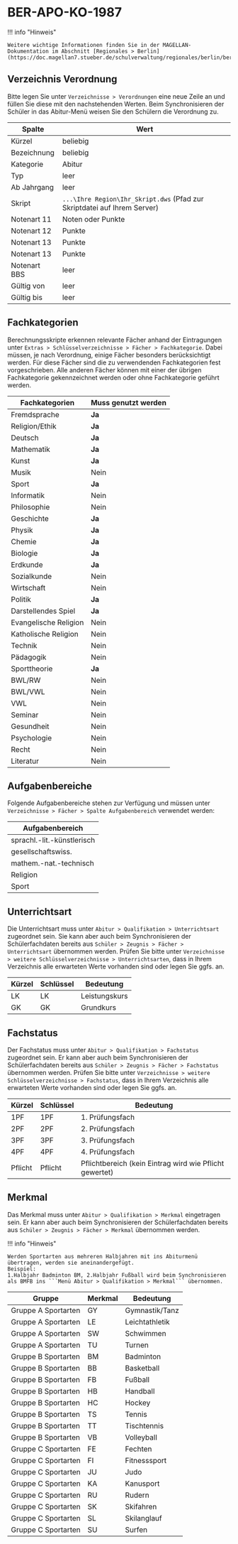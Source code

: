 # BER-APO-KO-1987

!!! info "Hinweis"

    Weitere wichtige Informationen finden Sie in der MAGELLAN-Dokumentation im Abschnitt [Regionales > Berlin](https://doc.magellan7.stueber.de/schulverwaltung/regionales/berlin/berlin/)!

## Verzeichnis Verordnung

Bitte legen Sie unter ```Verzeichnisse > Verordnungen``` eine neue Zeile an und füllen Sie diese mit den nachstehenden Werten. Beim Synchronisieren der Schüler in das Abitur-Menü weisen Sie den Schülern die Verordnung zu.

|Spalte|Wert|
|--|--|
|Kürzel|beliebig|
|Bezeichnung|beliebig|
|Kategorie|Abitur|
|Typ|leer|
|Ab Jahrgang|leer|
|Skript|```...\Ihre Region\Ihr_Skript.dws``` (Pfad zur Skriptdatei auf Ihrem Server)|
|Notenart 11|Noten oder Punkte|
|Notenart 12|Punkte|
|Notenart 13|Punkte|
|Notenart 13|Punkte|
|Notenart BBS|leer|
|Gültig von |leer|
|Gültig bis|leer|

## Fachkategorien

Berechnungsskripte erkennen relevante Fächer anhand der Eintragungen unter `Extras > Schlüsselverzeichnisse > Fächer > Fachkategorie`. 
Dabei müssen, je nach Verordnung, einige Fächer besonders berücksichtigt werden. Für diese Fächer sind die zu verwendenden Fachkategorien fest vorgeschrieben. Alle anderen Fächer können mit einer der übrigen Fachkategorie gekennzeichnet werden oder ohne Fachkategorie geführt werden.

|Fachkategorien|Muss genutzt werden|
|--|--|
|Fremdsprache|**Ja**|
|Religion/Ethik|**Ja**|
|Deutsch|**Ja**|
|Mathematik|**Ja**|
|Kunst|**Ja**|
|Musik|Nein|
|Sport|**Ja**|
|Informatik|Nein|
|Philosophie|Nein|
|Geschichte|**Ja**|
|Physik|**Ja**|
|Chemie|**Ja**|
|Biologie|**Ja**|
|Erdkunde|**Ja**|
|Sozialkunde|Nein|
|Wirtschaft|Nein|
|Politik|**Ja**|
|Darstellendes Spiel|**Ja**|
|Evangelische Religion|Nein|
|Katholische Religion|Nein|
|Technik|Nein|
|Pädagogik|Nein|
|Sporttheorie|**Ja**|
|BWL/RW|Nein|
|BWL/VWL|Nein|
|VWL|Nein|
|Seminar|Nein|
|Gesundheit|Nein|
|Psychologie|Nein|
|Recht|Nein|
|Literatur|Nein|

## Aufgabenbereiche

Folgende Aufgabenbereiche stehen zur Verfügung und müssen unter ```Verzeichnisse > Fächer > Spalte Aufgabenbereich``` verwendet werden:

|Aufgabenbereich|
|--|
|sprachl.-lit.-künstlerisch|
|gesellschaftswiss.|
|mathem.-nat.-technisch|
|Religion|
|Sport|

## Unterrichtsart

Die Unterrichtsart muss unter ```Abitur > Qualifikation > Unterrichtsart``` zugeordnet sein. Sie kann aber auch beim Synchronisieren der Schülerfachdaten bereits aus ```Schüler > Zeugnis > Fächer > Unterrichtsart``` übernommen werden.
Prüfen Sie bitte unter ```Verzeichnisse > weitere Schlüsselverzeichnisse > Unterrichtsarten```,  dass in Ihrem Verzeichnis alle erwarteten Werte vorhanden sind oder legen Sie ggfs. an.

|Kürzel| Schlüssel |Bedeutung|
|--|--|--|
|LK|LK|Leistungskurs|
|GK|GK|Grundkurs|

## Fachstatus

Der Fachstatus muss unter ```Abitur > Qualifikation > Fachstatus``` zugeordnet sein. Er kann aber auch beim Synchronisieren der Schülerfachdaten bereits aus ```Schüler > Zeugnis > Fächer > Fachstatus``` übernommen werden.
Prüfen Sie bitte unter ```Verzeichnisse > weitere Schlüsselverzeichnisse > Fachstatus```,  dass in Ihrem Verzeichnis alle erwarteten Werte vorhanden sind oder legen Sie ggfs. an.

|Kürzel |Schlüssel |Bedeutung|
|--|--|--|
|1PF|1PF|1. Prüfungsfach|
|2PF|2PF|2. Prüfungsfach|
|3PF|3PF|3. Prüfungsfach|
|4PF|4PF|4. Prüfungsfach|
|Pflicht|Pflicht|Pflichtbereich (kein Eintrag wird wie Pflicht gewertet)|

## Merkmal

Das Merkmal muss unter ```Abitur > Qualifikation > Merkmal``` eingetragen sein. Er kann aber auch beim Synchronisieren der Schülerfachdaten bereits aus ```Schüler > Zeugnis > Fächer > Merkmal``` übernommen werden.

!!! info "Hinweis"

    Werden Sportarten aus mehreren Halbjahren mit ins Abiturmenü übertragen, werden sie aneinandergefügt.
    Beispiel: 
    1.Halbjahr Badminton BM, 2.Halbjahr Fußball wird beim Synchronisieren als BMFB ins ```Menü Abitur > Qualifikation > Merkmal``` übernommen.

|Gruppe|Merkmal|Bedeutung|
|--|--|--|
|Gruppe A Sportarten|GY|Gymnastik/Tanz|
|Gruppe A Sportarten|LE|Leichtathletik|
|Gruppe A Sportarten|SW|Schwimmen|
|Gruppe A Sportarten|TU|Turnen|
|Gruppe B Sportarten|BM|Badminton|
|Gruppe B Sportarten|BB|Basketball|
|Gruppe B Sportarten|FB|Fußball|
|Gruppe B Sportarten|HB|Handball|
|Gruppe B Sportarten|HC|Hockey|
|Gruppe B Sportarten|TS|Tennis|
|Gruppe B Sportarten|TT|Tischtennis|
|Gruppe B Sportarten|VB|Volleyball|
|Gruppe C Sportarten|FE|Fechten|
|Gruppe C Sportarten|FI|Fitnesssport|
|Gruppe C Sportarten|JU|Judo|
|Gruppe C Sportarten|KA|Kanusport|
|Gruppe C Sportarten|RU|Rudern|
|Gruppe C Sportarten|SK|Skifahren|
|Gruppe C Sportarten|SL|Skilanglauf|
|Gruppe C Sportarten|SU|Surfen|
